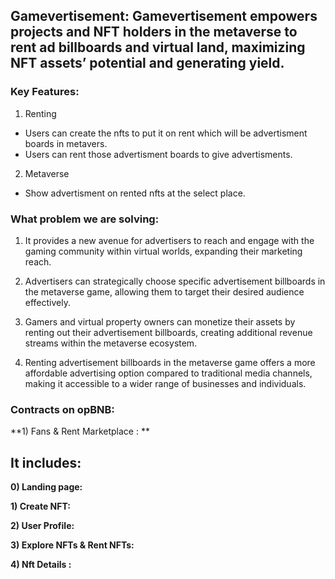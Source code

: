 ## Gamevertisement: Gamevertisement empowers projects and NFT holders in the metaverse to rent ad billboards and virtual land, maximizing NFT assets’ potential and generating yield.



### Key Features:

1. Renting 

- Users can create the nfts to put it on rent which will be advertisment boards in metavers.
- Users can rent those advertisment boards to give advertisments. 

2. Metaverse

- Show advertisment on rented nfts at the select place. 

### What problem we are solving:

1. It provides a new avenue for advertisers to reach and engage with the gaming community within virtual worlds, expanding their marketing reach.

2. Advertisers can strategically choose specific advertisement billboards in the metaverse game, allowing them to target their desired audience effectively.

3. Gamers and virtual property owners can monetize their assets by renting out their advertisement billboards, creating additional revenue streams within the metaverse ecosystem.

4. Renting advertisement billboards in the metaverse game offers a more affordable advertising option compared to traditional media channels, making it accessible to a wider range of businesses and individuals.

### Contracts on opBNB:

**1) Fans & Rent Marketplace : **  

## It includes:

**0) Landing page:** 



**1) Create NFT:**  




**2) User Profile:** 



**3) Explore NFTs & Rent NFTs:** 




**4) Nft Details :** 

 
 
 





